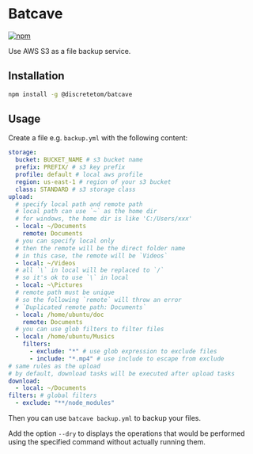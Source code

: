 # Batcave

[![npm](https://img.shields.io/npm/v/@discretetom/batcave?style=flat-square)](https://www.npmjs.com/package/@discretetom/batcave)

Use AWS S3 as a file backup service.

## Installation

```bash
npm install -g @discretetom/batcave
```

## Usage

Create a file e.g. `backup.yml` with the following content:

```yml
storage:
  bucket: BUCKET_NAME # s3 bucket name
  prefix: PREFIX/ # s3 key prefix
  profile: default # local aws profile
  region: us-east-1 # region of your s3 bucket
  class: STANDARD # s3 storage class
upload:
  # specify local path and remote path
  # local path can use `~` as the home dir
  # for windows, the home dir is like 'C:/Users/xxx'
  - local: ~/Documents
    remote: Documents
  # you can specify local only
  # then the remote will be the direct folder name
  # in this case, the remote will be `Videos`
  - local: ~/Videos
  # all `\` in local will be replaced to `/`
  # so it's ok to use `\` in local
  - local: ~\Pictures
  # remote path must be unique
  # so the following `remote` will throw an error
  # `Duplicated remote path: Documents`
  - local: /home/ubuntu/doc
    remote: Documents
  # you can use glob filters to filter files
  - local: /home/ubuntu/Musics
    filters:
      - exclude: "*" # use glob expression to exclude files
      - include: "*.mp4" # use include to escape from exclude
# same rules as the upload
# by default, download tasks will be executed after upload tasks
download:
  - local: ~/Documents
filters: # global filters
  - exclude: "**/node_modules"
```

Then you can use `batcave backup.yml` to backup your files.

Add the option `--dry` to displays the operations that would be performed using the specified command without actually running them.
